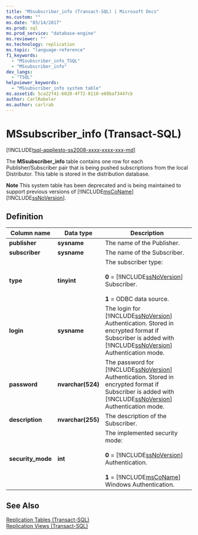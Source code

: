```yaml
---
title: "MSsubscriber_info (Transact-SQL) | Microsoft Docs"
ms.custom: ""
ms.date: "03/14/2017"
ms.prod: sql
ms.prod_service: "database-engine"
ms.reviewer: ""
ms.technology: replication
ms.topic: "language-reference"
f1_keywords: 
  - "MSsubscriber_info_TSQL"
  - "MSsubscriber_info"
dev_langs: 
  - "TSQL"
helpviewer_keywords: 
  - "MSsubscriber_info system table"
ms.assetid: 5ca22f41-6020-4f72-8110-e69baf3447cb
author: CarlRabeler
ms.author: carlrab
---
```

# MSsubscriber_info (Transact-SQL)
[!INCLUDE[tsql-appliesto-ss2008-xxxx-xxxx-xxx-md](../../includes/tsql-appliesto-ss2008-xxxx-xxxx-xxx-md.md)]

  The **MSsubscriber_info** table contains one row for each Publisher/Subscriber pair that is being pushed subscriptions from the local Distributor. This table is stored in the distribution database.  
  
 **Note** This system table has been deprecated and is being maintained to support previous versions of [!INCLUDE[msCoName](../../includes/msconame-md.md)] [!INCLUDE[ssNoVersion](../../includes/ssnoversion-md.md)].  
  
## Definition  
  
|Column name|Data type|Description|  
|-----------------|---------------|-----------------|  
|**publisher**|**sysname**|The name of the Publisher.|  
|**subscriber**|**sysname**|The name of the Subscriber.|  
|**type**|**tinyint**|The subscriber type:<br /><br /> **0** = [!INCLUDE[ssNoVersion](../../includes/ssnoversion-md.md)] Subscriber.<br /><br /> **1** = ODBC data source.|  
|**login**|**sysname**|The login for [!INCLUDE[ssNoVersion](../../includes/ssnoversion-md.md)] Authentication. Stored in encrypted format if Subscriber is added with [!INCLUDE[ssNoVersion](../../includes/ssnoversion-md.md)] Authentication mode.|  
|**password**|**nvarchar(524)**|The password for [!INCLUDE[ssNoVersion](../../includes/ssnoversion-md.md)] Authentication. Stored in encrypted format if Subscriber is added with [!INCLUDE[ssNoVersion](../../includes/ssnoversion-md.md)] Authentication mode.|  
|**description**|**nvarchar(255)**|The description of the Subscriber.|  
|**security_mode**|**int**|The implemented security mode:<br /><br /> **0** = [!INCLUDE[ssNoVersion](../../includes/ssnoversion-md.md)] Authentication.<br /><br /> **1** = [!INCLUDE[msCoName](../../includes/msconame-md.md)] Windows Authentication.|  
  
## See Also  
 [Replication Tables &#40;Transact-SQL&#41;](../../relational-databases/system-tables/replication-tables-transact-sql.md)   
 [Replication Views &#40;Transact-SQL&#41;](../../relational-databases/system-views/replication-views-transact-sql.md)  
  
  
